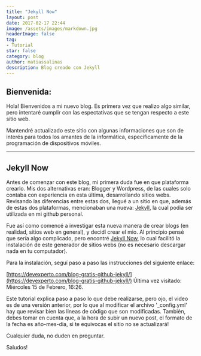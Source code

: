 ```yaml
---
title: "Jekyll Now"
layout: post
date: 2017-02-17 22:44
image: /assets/images/markdown.jpg
headerImage: false
tag:
- Tutorial
star: false
category: blog
author: matiassalinas
description: Blog creado con Jekyll
---
```


## Bienvenida:

Hola!
Bienvenidos a mi nuevo blog. Es primera vez que realizo algo similar, pero intentaré cumplir con las espectativas que se tengan respecto a este sitio web. 

Mantendré actualizado este sitio con algunas informaciones que son de interés para todos los amantes de la informática, especificamente de la programación de dispositivos móviles.

---

## Jekyll Now

Antes de comenzar con este blog, mi primera duda fue en que plataforma crearlo. Mis dos alternativas eran: Blogger y Wordpress, de las cuales solo contaba con experiencia en esta última, desarrollando sitios webs. Revisando las diferencias entre estas dos, llegué a un sitio en que, además de estas dos plataformas, mencionaban una nueva: [Jekyll](https://jekyllrb.com/), la cual podia ser utilizada en mi github personal.

Fue así como comencé a investigar esta nueva manera de crear blogs (en realidad, sitios web en general), y decidí crear el mio. Al principio pensé que sería algo complicado, pero encontré [Jekyll Now](http://www.jekyllnow.com/), lo cual facilitó la instalación de este generador de sitios webs (no es necesario descargar nada en tu computador).

Para la instalación, seguí paso a paso las instrucciones del siguiente enlace:

[https://devexperto.com/blog-gratis-github-jekyll/](https://devexperto.com/blog-gratis-github-jekyll/)
Última vez visitado: Miércoles 15 de Febrero, 16:26.

Este tutorial explica paso a paso lo que debe realizarse, <span class="evidence">pero ojo, el video es de una versión anterior</span>, por lo que al modificar el archivo '_config.yml' hay que revisar bien las lineas de código que son modificadas. También, debes tomar en cuenta que, a la hora de subir un nuevo post, el formato de la fecha es año-mes-dia, si te equivocas el sitio no se actualizará! 

Cualquier duda, no duden en preguntar.

Saludos!


[1]: http://daringfireball.net/projects/markdown/
[2]: http://www.fileformat.info/info/unicode/char/2163/index.htm
[3]: http://www.markitdown.net/
[4]: http://daringfireball.net/projects/markdown/basics
[5]: http://daringfireball.net/projects/markdown/syntax
[6]: http://kune.fr/wp-content/uploads/2013/10/ghost-blog.jpg
